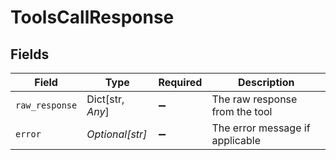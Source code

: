 # ToolsCallResponse


## Fields

| Field                           | Type                            | Required                        | Description                     |
| ------------------------------- | ------------------------------- | ------------------------------- | ------------------------------- |
| `raw_response`                  | Dict[str, *Any*]                | :heavy_minus_sign:              | The raw response from the tool  |
| `error`                         | *Optional[str]*                 | :heavy_minus_sign:              | The error message if applicable |